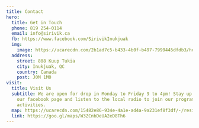 ```yaml
---
title: Contact
hero:
  title: Get in Touch
  phone: 819 254-0114
  email: info@sirivik.ca
  fb: https://www.facebook.com/SirivikInukjuak
  img:
    image: https://ucarecdn.com/2b1ad7c5-b433-4b0f-b497-7999445dfdb3/home_celebratingpower.jpg
  address:
    street: 808 Kuup Tukia
    city: Inukjuak, QC
    country: Canada
    post: J0M 1M0
visit:
  title: Visit Us
  subtitle: We are open for drop in Monday to Friday 9 to 4pm! Stay up to date on
    our facebook page and listen to the local radio to join our programs and
    activities.
  map: https://ucarecdn.com/15482e86-934e-4a1e-ad4a-9a231ef8f3df/-/resize/800x/contact_map.jpg
  link: https://goo.gl/maps/W3ZCnbDeUA2eD8Th6
---
```

